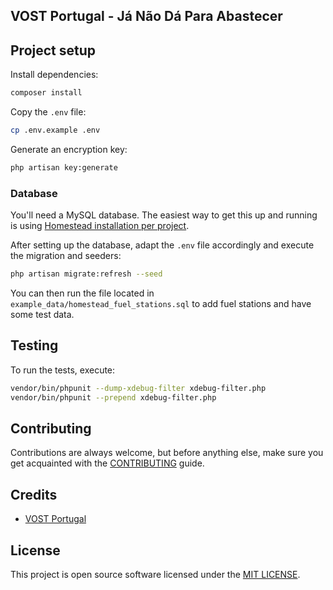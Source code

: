 ## VOST Portugal - Já Não Dá Para Abastecer

## Project setup
Install dependencies:
```sh
composer install
```

Copy the `.env` file:
```sh
cp .env.example .env
```

Generate an encryption key:
```sh
php artisan key:generate
```

### Database

You'll need a MySQL database. The easiest way to get this up and running is using [Homestead installation per project](https://laravel.com/docs/5.8/homestead#per-project-installation).

After setting up the database, adapt the `.env` file accordingly and execute the migration and seeders:
```sh
php artisan migrate:refresh --seed
```

You can then run the file located in `example_data/homestead_fuel_stations.sql` to add fuel stations and have some test data.

## Testing
To run the tests, execute:

```sh
vendor/bin/phpunit --dump-xdebug-filter xdebug-filter.php
vendor/bin/phpunit --prepend xdebug-filter.php
```

## Contributing
Contributions are always welcome, but before anything else, make sure you get acquainted with the [CONTRIBUTING](CONTRIBUTING.md) guide.

## Credits
- [VOST Portugal](https://github.com/vostpt)

## License
This project is open source software licensed under the [MIT LICENSE](LICENSE.md).